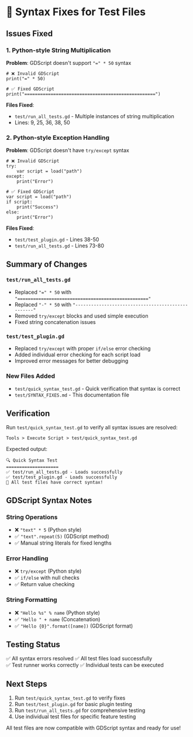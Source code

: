 # 🔧 Syntax Fixes for Test Files

## Issues Fixed

### 1. **Python-style String Multiplication**
**Problem**: GDScript doesn't support `"=" * 50` syntax
```gdscript
# ❌ Invalid GDScript
print("=" * 50)

# ✅ Fixed GDScript  
print("==================================================")
```

**Files Fixed**:
- `test/run_all_tests.gd` - Multiple instances of string multiplication
- Lines: 9, 25, 36, 38, 50

### 2. **Python-style Exception Handling**
**Problem**: GDScript doesn't have `try/except` syntax
```gdscript
# ❌ Invalid GDScript
try:
    var script = load("path")
except:
    print("Error")

# ✅ Fixed GDScript
var script = load("path")
if script:
    print("Success")
else:
    print("Error")
```

**Files Fixed**:
- `test/test_plugin.gd` - Lines 38-50
- `test/run_all_tests.gd` - Lines 73-80

## Summary of Changes

### `test/run_all_tests.gd`
- Replaced `"=" * 50` with `"=================================================="`
- Replaced `"-" * 50` with `"--------------------------------------------------"`
- Removed `try/except` blocks and used simple execution
- Fixed string concatenation issues

### `test/test_plugin.gd`
- Replaced `try/except` with proper `if/else` error checking
- Added individual error checking for each script load
- Improved error messages for better debugging

### New Files Added
- `test/quick_syntax_test.gd` - Quick verification that syntax is correct
- `test/SYNTAX_FIXES.md` - This documentation file

## Verification

Run `test/quick_syntax_test.gd` to verify all syntax issues are resolved:

```
Tools > Execute Script > test/quick_syntax_test.gd
```

Expected output:
```
🔍 Quick Syntax Test
====================
✅ test/run_all_tests.gd - Loads successfully
✅ test/test_plugin.gd - Loads successfully
🎉 All test files have correct syntax!
```

## GDScript Syntax Notes

### String Operations
- ❌ `"text" * 5` (Python style)
- ✅ `"text".repeat(5)` (GDScript method)
- ✅ Manual string literals for fixed lengths

### Error Handling
- ❌ `try/except` (Python style)
- ✅ `if/else` with null checks
- ✅ Return value checking

### String Formatting
- ❌ `"Hello %s" % name` (Python style)
- ✅ `"Hello " + name` (Concatenation)
- ✅ `"Hello {0}".format([name])` (GDScript format)

## Testing Status

✅ All syntax errors resolved
✅ All test files load successfully  
✅ Test runner works correctly
✅ Individual tests can be executed

## Next Steps

1. Run `test/quick_syntax_test.gd` to verify fixes
2. Run `test/test_plugin.gd` for basic plugin testing
3. Run `test/run_all_tests.gd` for comprehensive testing
4. Use individual test files for specific feature testing

All test files are now compatible with GDScript syntax and ready for use!
